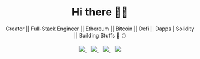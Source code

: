<h1 align='center'>Hi there 👋🏾</h1>

<p align='center'>Creator || Full-Stack Engineer || Ethereum || Bitcoin || Defi || Dapps | Solidity || Building Stuffs 🚀 🌕</p>

<p align='center'>
<!-- <a href="https://wa.me/?text=Hello Josh" target="_blank">
  <img src="https://img.shields.io/badge/WHATSAPP-%2325D366.svg?&style=for-the-badge&logo=whatsapp&logoColor=white" />
</a>&nbsp;&nbsp; -->
<a href="https://twitter.com/jcbrizzy" target="_blank">
  <img src="https://img.shields.io/badge/twitter-%231DA1F2.svg?&style=for-the-badge&logo=twitter&logoColor=white" />
</a>&nbsp;&nbsp;
<a href="https://www.linkedin.com/in/joshua-c-tebepina-77b9077b" target="_blank">
  <img src="https://img.shields.io/badge/linkedin-%230077B5.svg?&style=for-the-badge&logo=linkedin&logoColor=white" />
</a>&nbsp;&nbsp;
<a href="mailto:jcbrizzymusic@gmail.com" target="_blank">
  <img src="https://img.shields.io/badge/email me-%23D14836.svg?&style=for-the-badge&logo=gmail&logoColor=white" />
</a>&nbsp;&nbsp;
  <a href="mailto:joshuatebepina.com" target="_blank"> 
  <img src="https://img.shields.io/badge/Website-2ECCAA?logo=weblate&logoColor=fff&style=for-the-badge&logo=weblate&logoColor=white" />
       </a>
  
  <!--
  <p align = "center">
  <img src = "">
  <img src = "">
</p>
-->
</p>
 

<!-- <p align='center'>
<a href=""><img src="" width="208" height="58" alt="profile for Joshua at Stack Overflow, Q&amp;A for professional and enthusiast programmers" title="profile for Joshua at Stack Overflow, Q&amp;A for professional and enthusiast programmers"></a>&nbsp;&nbsp;
</p> -->

